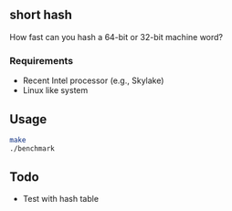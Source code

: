 ## short hash

How fast can you hash a 64-bit or 32-bit machine word?

### Requirements

- Recent Intel processor (e.g., Skylake)
- Linux like system

## Usage

```bash
make
./benchmark
```

## Todo

- Test with hash table